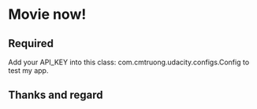 # Movie now!

## Required
Add your API_KEY into this class: com.cmtruong.udacity.configs.Config to test my app.

## Thanks and regard